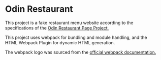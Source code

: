 # Odin Restaurant
This project is a fake restaurant menu website according to the specifications of the [Odin Restaurant Page Project.](https://www.theodinproject.com/lessons/node-path-javascript-restaurant-page)

This project uses webpack for bundling and module handling, and the HTML Webpack Plugin for dynamic HTML generation.

The webpack logo was sourced from the [official webpack documentation.](https://webpack.js.org/branding/)

